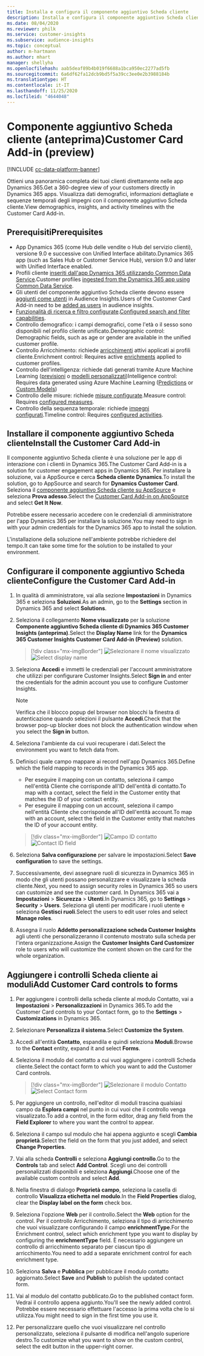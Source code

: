```yaml
---
title: Installa e configura il componente aggiuntivo Scheda cliente
description: Installa e configura il componente aggiuntivo Scheda cliente per Dynamics 365 Customer Insights.
ms.date: 08/04/2020
ms.reviewer: philk
ms.service: customer-insights
ms.subservice: audience-insights
ms.topic: conceptual
author: m-hartmann
ms.author: mhart
manager: shellyha
ms.openlocfilehash: aab5deaf89b4b019f6688a1bca950ec2277ad5fb
ms.sourcegitcommit: 6a6df62fa12dcb9bd5f5a39cc3ee0e2b3988184b
ms.translationtype: HT
ms.contentlocale: it-IT
ms.lasthandoff: 11/25/2020
ms.locfileid: "4644048"
---
```

# <a name="customer-card-add-in-preview"></a><span data-ttu-id="f3b26-103">Componente aggiuntivo Scheda cliente (anteprima)</span><span class="sxs-lookup"><span data-stu-id="f3b26-103">Customer Card Add-in (preview)</span></span>

[!INCLUDE [cc-data-platform-banner](../includes/cc-data-platform-banner.md)]

<span data-ttu-id="f3b26-104">Ottieni una panoramica completa dei tuoi clienti direttamente nelle app Dynamics 365.</span><span class="sxs-lookup"><span data-stu-id="f3b26-104">Get a 360-degree view of your customers directly in Dynamics 365 apps.</span></span> <span data-ttu-id="f3b26-105">Visualizza dati demografici, informazioni dettagliate e sequenze temporali degli impegni con il componente aggiuntivo Scheda cliente.</span><span class="sxs-lookup"><span data-stu-id="f3b26-105">View demographics, insights, and activity timelines with the Customer Card Add-in.</span></span>

## <a name="prerequisites"></a><span data-ttu-id="f3b26-106">Prerequisiti</span><span class="sxs-lookup"><span data-stu-id="f3b26-106">Prerequisites</span></span>

- <span data-ttu-id="f3b26-107">App Dynamics 365 (come Hub delle vendite o Hub del servizio clienti), versione 9.0 e successive con Unified Interface abilitato.</span><span class="sxs-lookup"><span data-stu-id="f3b26-107">Dynamics 365 app (such as Sales Hub or Customer Service Hub), version 9.0 and later with Unified Interface enabled.</span></span>
- <span data-ttu-id="f3b26-108">Profili cliente [inseriti dall'app Dynamics 365 utilizzando Common Data Service](connect-power-query.md).</span><span class="sxs-lookup"><span data-stu-id="f3b26-108">Customer profiles [ingested from the Dynamics 365 app using Common Data Service](connect-power-query.md).</span></span>
- <span data-ttu-id="f3b26-109">Gli utenti del componente aggiuntivo Scheda cliente devono essere [aggiunti come utenti](permissions.md) in Audience Insights.</span><span class="sxs-lookup"><span data-stu-id="f3b26-109">Users of the Customer Card Add-in need to be [added as users](permissions.md) in audience insights.</span></span>
- <span data-ttu-id="f3b26-110">[Funzionalità di ricerca e filtro configurate](search-filter-index.md).</span><span class="sxs-lookup"><span data-stu-id="f3b26-110">[Configured search and filter capabilities](search-filter-index.md).</span></span>
- <span data-ttu-id="f3b26-111">Controllo demografico: i campi demografici, come l'età o il sesso sono disponibili nel profilo cliente unificato.</span><span class="sxs-lookup"><span data-stu-id="f3b26-111">Demographic control: Demographic fields, such as age or gender are available in the unified customer profile.</span></span>
- <span data-ttu-id="f3b26-112">Controllo Arricchimento: richiede [arricchimenti](enrichment-hub.md) attivi applicati ai profili cliente.</span><span class="sxs-lookup"><span data-stu-id="f3b26-112">Enrichment control: Requires active [enrichments](enrichment-hub.md) applied to customer profiles.</span></span>
- <span data-ttu-id="f3b26-113">Controllo dell'intelligenza: richiede dati generati tramite Azure Machine Learning ([previsioni](predictions.md) o [modelli personalizzati](custom-models.md))</span><span class="sxs-lookup"><span data-stu-id="f3b26-113">Intelligence control: Requires data generated using Azure Machine Learning ([Predictions](predictions.md) or [Custom Models](custom-models.md))</span></span>
- <span data-ttu-id="f3b26-114">Controllo delle misure: richiede [misure configurate](measures.md).</span><span class="sxs-lookup"><span data-stu-id="f3b26-114">Measure control: Requires [configured measures](measures.md).</span></span>
- <span data-ttu-id="f3b26-115">Controllo della sequenza temporale: richiede [impegni configurati](activities.md).</span><span class="sxs-lookup"><span data-stu-id="f3b26-115">Timeline control: Requires [configured activities](activities.md).</span></span>

## <a name="install-the-customer-card-add-in"></a><span data-ttu-id="f3b26-116">Installare il componente aggiuntivo Scheda cliente</span><span class="sxs-lookup"><span data-stu-id="f3b26-116">Install the Customer Card Add-in</span></span>

<span data-ttu-id="f3b26-117">Il componente aggiuntivo Scheda cliente è una soluzione per le app di interazione con i clienti in Dynamics 365.</span><span class="sxs-lookup"><span data-stu-id="f3b26-117">The Customer Card Add-in is a solution for customer engagement apps in Dynamics 365.</span></span> <span data-ttu-id="f3b26-118">Per installare la soluzione, vai a AppSource e cerca **Scheda cliente Dynamics**.</span><span class="sxs-lookup"><span data-stu-id="f3b26-118">To install the solution, go to AppSource and search for **Dynamics Customer Card**.</span></span> <span data-ttu-id="f3b26-119">Seleziona il [componente aggiuntivo Scheda cliente su AppSource](https://appsource.microsoft.com/product/dynamics-365/mscrm.dynamics_365_customer_insights_customer_card_addin?tab=Overview) e seleziona **Prova adesso**.</span><span class="sxs-lookup"><span data-stu-id="f3b26-119">Select the [Customer Card Add-in on AppSource](https://appsource.microsoft.com/product/dynamics-365/mscrm.dynamics_365_customer_insights_customer_card_addin?tab=Overview) and select **Get It Now**.</span></span>

<span data-ttu-id="f3b26-120">Potrebbe essere necessario accedere con le credenziali di amministratore per l'app Dynamics 365 per installare la soluzione.</span><span class="sxs-lookup"><span data-stu-id="f3b26-120">You may need to sign in with your admin credentials for the Dynamics 365 app to install the solution.</span></span>

<span data-ttu-id="f3b26-121">L'installazione della soluzione nell'ambiente potrebbe richiedere del tempo.</span><span class="sxs-lookup"><span data-stu-id="f3b26-121">It can take some time for the solution to be installed to your environment.</span></span>

## <a name="configure-the-customer-card-add-in"></a><span data-ttu-id="f3b26-122">Configurare il componente aggiuntivo Scheda cliente</span><span class="sxs-lookup"><span data-stu-id="f3b26-122">Configure the Customer Card Add-in</span></span>

1. <span data-ttu-id="f3b26-123">In qualità di amministratore, vai alla sezione **Impostazioni** in Dynamics 365 e seleziona **Soluzioni**.</span><span class="sxs-lookup"><span data-stu-id="f3b26-123">As an admin, go to the **Settings** section in Dynamics 365 and select **Solutions**.</span></span>

1. <span data-ttu-id="f3b26-124">Seleziona il collegamento **Nome visualizzato** per la soluzione **Componente aggiuntivo Scheda cliente di Dynamics 365 Customer Insights (anteprima)**.</span><span class="sxs-lookup"><span data-stu-id="f3b26-124">Select the **Display Name** link for the **Dynamics 365 Customer Insights Customer Card Add-in (Preview)** solution.</span></span>

   > [!div class="mx-imgBorder"]
   > <span data-ttu-id="f3b26-125">![Selezionare il nome visualizzato](media/select-display-name.png "Selezionare il nome visualizzato")</span><span class="sxs-lookup"><span data-stu-id="f3b26-125">![Select display name](media/select-display-name.png "Select display name")</span></span>

1. <span data-ttu-id="f3b26-126">Seleziona **Accedi** e immetti le credenziali per l'account amministratore che utilizzi per configurare Customer Insights.</span><span class="sxs-lookup"><span data-stu-id="f3b26-126">Select **Sign in** and enter the credentials for the admin account you use to configure Customer Insights.</span></span>

   > [!NOTE]
   > <span data-ttu-id="f3b26-127">Verifica che il blocco popup del browser non blocchi la finestra di autenticazione quando selezioni il pulsante **Accedi**.</span><span class="sxs-lookup"><span data-stu-id="f3b26-127">Check that the browser pop-up blocker does not block the authentication window when you select the **Sign in** button.</span></span>

1. <span data-ttu-id="f3b26-128">Seleziona l'ambiente da cui vuoi recuperare i dati.</span><span class="sxs-lookup"><span data-stu-id="f3b26-128">Select the environment you want to fetch data from.</span></span>

1. <span data-ttu-id="f3b26-129">Definisci quale campo mappare ai record nell'app Dynamics 365.</span><span class="sxs-lookup"><span data-stu-id="f3b26-129">Define which the field mapping to records in the Dynamics 365 app.</span></span>
   - <span data-ttu-id="f3b26-130">Per eseguire il mapping con un contatto, seleziona il campo nell'entità Cliente che corrisponde all'ID dell'entità di contatto.</span><span class="sxs-lookup"><span data-stu-id="f3b26-130">To map with a contact, select the field in the Customer entity that matches the ID of your contact entity.</span></span>
   - <span data-ttu-id="f3b26-131">Per eseguire il mapping con un account, seleziona il campo nell'entità Cliente che corrisponde all'ID dell'entità account.</span><span class="sxs-lookup"><span data-stu-id="f3b26-131">To map with an account, select the field in the Customer entity that matches the ID of your account entity.</span></span>

   > [!div class="mx-imgBorder"]
   > <span data-ttu-id="f3b26-132">![Campo ID contatto](media/contact-id-field.png "Campo ID contatto")</span><span class="sxs-lookup"><span data-stu-id="f3b26-132">![Contact ID field](media/contact-id-field.png "Contact ID field")</span></span>

1. <span data-ttu-id="f3b26-133">Seleziona **Salva configurazione** per salvare le impostazioni.</span><span class="sxs-lookup"><span data-stu-id="f3b26-133">Select **Save configuration** to save the settings.</span></span>

1. <span data-ttu-id="f3b26-134">Successivamente, devi assegnare ruoli di sicurezza in Dynamics 365 in modo che gli utenti possano personalizzare e visualizzare la scheda cliente.</span><span class="sxs-lookup"><span data-stu-id="f3b26-134">Next, you need to assign security roles in Dynamics 365 so users can customize and see the customer card.</span></span> <span data-ttu-id="f3b26-135">In Dynamics 365 vai a **Impostazioni** > **Sicurezza** > **Utenti**.</span><span class="sxs-lookup"><span data-stu-id="f3b26-135">In Dynamics 365, go to **Settings** > **Security** > **Users**.</span></span> <span data-ttu-id="f3b26-136">Seleziona gli utenti per modificare i ruoli utente e seleziona **Gestisci ruoli**.</span><span class="sxs-lookup"><span data-stu-id="f3b26-136">Select the users to edit user roles and select **Manage roles**.</span></span>

1. <span data-ttu-id="f3b26-137">Assegna il ruolo **Addetto personalizzazione scheda Customer Insights** agli utenti che personalizzeranno il contenuto mostrato sulla scheda per l'intera organizzazione.</span><span class="sxs-lookup"><span data-stu-id="f3b26-137">Assign the **Customer Insights Card Customizer** role to users who will customize the content shown on the card for the whole organization.</span></span>

## <a name="add-customer-card-controls-to-forms"></a><span data-ttu-id="f3b26-138">Aggiungere i controlli Scheda cliente ai moduli</span><span class="sxs-lookup"><span data-stu-id="f3b26-138">Add Customer Card controls to forms</span></span>
  
1. <span data-ttu-id="f3b26-139">Per aggiungere i controlli della scheda cliente al modulo Contatto, vai a **Impostazioni** > **Personalizzazioni** in Dynamics 365.</span><span class="sxs-lookup"><span data-stu-id="f3b26-139">To add the Customer Card controls to your Contact form, go to the **Settings** > **Customizations** in Dynamics 365.</span></span>

1. <span data-ttu-id="f3b26-140">Selezionare **Personalizza il sistema**.</span><span class="sxs-lookup"><span data-stu-id="f3b26-140">Select **Customize the System**.</span></span>

1. <span data-ttu-id="f3b26-141">Accedi all'entità **Contatto**, espandila e quindi seleziona **Moduli**.</span><span class="sxs-lookup"><span data-stu-id="f3b26-141">Browse to the **Contact** entity, expand it and select **Forms**.</span></span>

1. <span data-ttu-id="f3b26-142">Seleziona il modulo del contatto a cui vuoi aggiungere i controlli Scheda cliente.</span><span class="sxs-lookup"><span data-stu-id="f3b26-142">Select the contact form to which you want to add the Customer Card controls.</span></span>

    > [!div class="mx-imgBorder"]
    > <span data-ttu-id="f3b26-143">![Selezionare il modulo Contatto](media/contact-active-forms.png "Selezionare il modulo Contatto")</span><span class="sxs-lookup"><span data-stu-id="f3b26-143">![Select Contact form](media/contact-active-forms.png "Select Contact form")</span></span>

1. <span data-ttu-id="f3b26-144">Per aggiungere un controllo, nell'editor di moduli trascina qualsiasi campo da **Esplora campi** nel punto in cui vuoi che il controllo venga visualizzato.</span><span class="sxs-lookup"><span data-stu-id="f3b26-144">To add a control, in the form editor, drag any field from the **Field Explorer** to where you want the control to appear.</span></span>

1. <span data-ttu-id="f3b26-145">Seleziona il campo sul modulo che hai appena aggiunto e scegli **Cambia proprietà**.</span><span class="sxs-lookup"><span data-stu-id="f3b26-145">Select the field on the form that you just added, and select **Change Properties**.</span></span>

1. <span data-ttu-id="f3b26-146">Vai alla scheda **Controlli** e seleziona **Aggiungi controllo**.</span><span class="sxs-lookup"><span data-stu-id="f3b26-146">Go to the **Controls** tab and select **Add Control**.</span></span> <span data-ttu-id="f3b26-147">Scegli uno dei controlli personalizzati disponibili e seleziona **Aggiungi**.</span><span class="sxs-lookup"><span data-stu-id="f3b26-147">Choose one of the available custom controls and select **Add**.</span></span>

1. <span data-ttu-id="f3b26-148">Nella finestra di dialogo **Proprietà campo**, seleziona la casella di controllo **Visualizza etichetta nel modulo**.</span><span class="sxs-lookup"><span data-stu-id="f3b26-148">In the **Field Properties** dialog, clear the **Display label on the form** check box.</span></span>

1. <span data-ttu-id="f3b26-149">Seleziona l'opzione **Web** per il controllo.</span><span class="sxs-lookup"><span data-stu-id="f3b26-149">Select the **Web** option for the control.</span></span> <span data-ttu-id="f3b26-150">Per il controllo Arricchimento, seleziona il tipo di arricchimento che vuoi visualizzare configurando il campo **enrichmentType**.</span><span class="sxs-lookup"><span data-stu-id="f3b26-150">For the Enrichment control, select which enrichment type you want to display by configuring the **enrichmentType** field.</span></span> <span data-ttu-id="f3b26-151">È necessario aggiungere un controllo di arricchimento separato per ciascun tipo di arricchimento.</span><span class="sxs-lookup"><span data-stu-id="f3b26-151">You need to add a separate enrichment control for each enrichment type.</span></span>

1. <span data-ttu-id="f3b26-152">Seleziona **Salva** e **Pubblica** per pubblicare il modulo contatto aggiornato.</span><span class="sxs-lookup"><span data-stu-id="f3b26-152">Select **Save** and **Publish** to publish the updated contact form.</span></span>

1. <span data-ttu-id="f3b26-153">Vai al modulo del contatto pubblicato.</span><span class="sxs-lookup"><span data-stu-id="f3b26-153">Go to the published contact form.</span></span> <span data-ttu-id="f3b26-154">Vedrai il controllo appena aggiunto.</span><span class="sxs-lookup"><span data-stu-id="f3b26-154">You'll see the newly added control.</span></span> <span data-ttu-id="f3b26-155">Potrebbe essere necessario effettuare l'accesso la prima volta che lo si utilizza.</span><span class="sxs-lookup"><span data-stu-id="f3b26-155">You might need to sign in the first time you use it.</span></span>

1. <span data-ttu-id="f3b26-156">Per personalizzare quello che vuoi visualizzare nel controllo personalizzato, seleziona il pulsante di modifica nell'angolo superiore destro.</span><span class="sxs-lookup"><span data-stu-id="f3b26-156">To customize what you want to show on the custom control, select the edit button in the upper-right corner.</span></span>
